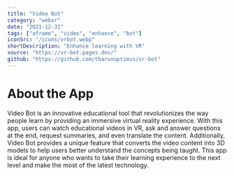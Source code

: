 ```yaml
---
title: "Video Bot"
category: "webxr"
date: "2021-12-31"
tags: ["aframe", "video", "enhance", "bot"]
iconSrc: "/icons/vrbot.webp"
shortDescription: "Enhance learning with VR"
source: "https://vr-bot.pages.dev/"
github: "https://github.com/tharunoptimus/vr-bot"
---
```


# About the App

Video Bot is an innovative educational tool that revolutionizes the way people learn by providing an immersive virtual reality experience. With this app, users can watch educational videos in VR, ask and answer questions at the end, request summaries, and even translate the content. Additionally, Video Bot provides a unique feature that converts the video content into 3D models to help users better understand the concepts being taught. This app is ideal for anyone who wants to take their learning experience to the next level and make the most of the latest technology.